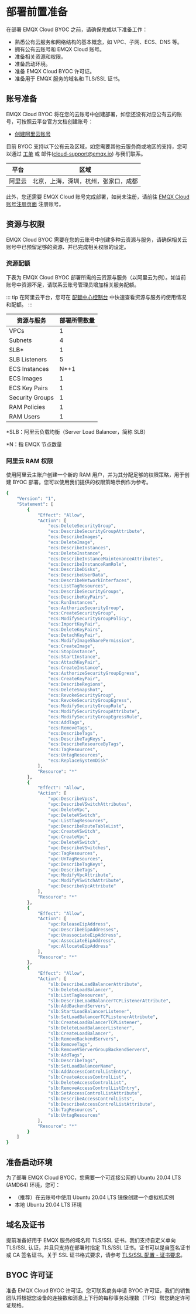 # 部署前置准备

在部署 EMQX Cloud BYOC 之前，请确保完成以下准备工作：

- 熟悉公有云服务和网络结构的基本概念，如 VPC、子网、ECS、DNS 等。
- 拥有公有云账号和 EMQX Cloud 账号。
- 准备相关资源和权限。
- 准备启动环境。
- 准备 EMQX Cloud BYOC 许可证。
- 准备用于 EMQX 服务的域名和 TLS/SSL 证书。

## 账号准备

EMQX Cloud BYOC 将在您的云账号中创建部署，如您还没有对应公有云的账号，可按照云平台官方文档创建账号：

- [创建阿里云账号](https://account.aliyun.com/register/qr_register.htm)
  
目前 BYOC 支持以下公有云及区域，如您需要其他云服务商或地区的支持，您可以通过 [工单](../feature/tickets.md) 或 邮件(cloud-support@emqx.io) 与我们联系。

| 平台   | 区域                                 |
| ------ | ------------------------------------ |
| 阿里云 | 北京，上海，深圳，杭州，张家口，成都 |

此外，您还需要 EMQX Cloud 账号完成部署，如尚未注册，请前往 [EMQX Cloud 账号注册页面](https://accounts-zh.emqx.com/signup) 注册账号。

## 资源与权限

EMQX Cloud BYOC 需要在您的云账号中创建多种云资源与服务，请确保相关云账号中已预留足够的资源、并已完成相关权限的设定。

### 资源配额

下表为 EMQX Cloud BYOC 部署所需的云资源与服务（以阿里云为例）。如当前账号中资源不足，请联系云账号管理员增加相关服务配额。

::: tip
在阿里云平台，您可在 [配额中心控制台](https://quotas.console.aliyun.com/products) 中快速查看资源与服务的使用情况和配额。
:::

| 资源与服务           | 部署所需数量 |
|-----------------|--------|
| VPCs            | 1      |
| Subnets         | 4      |
| SLB*            | 1      |
| SLB Listeners   | 5      |
| ECS Instances   | N*+1   |
| ECS Images      | 1      |
| ECS Key Pairs   | 1      |
| Security Groups | 1      |
| RAM Policies    | 1      |
| RAM Users       | 1      |

*SLB：阿里云负载均衡（Server Load Balancer，简称 SLB）

*N：指 EMQX 节点数量

### 阿里云 RAM 权限

使用阿里云主账户创建一个新的 RAM 用户，并为其分配足够的权限策略，用于创建 BYOC 部署。您可以使用我们提供的权限策略示例作为参考。

```bash
{
    "Version": "1",
    "Statement": [
        {
            "Effect": "Allow",
            "Action": [
                "ecs:DeleteSecurityGroup",
                "ecs:DescribeSecurityGroupAttribute",
                "ecs:DescribeImages",
                "ecs:DeleteImage",
                "ecs:DescribeInstances",
                "ecs:DeleteInstance",
                "ecs:DescribeInstanceMaintenanceAttributes",
                "ecs:DescribeInstanceRamRole",
                "ecs:DescribeDisks",
                "ecs:DescribeUserData",
                "ecs:DescribeNetworkInterfaces",
                "ecs:ListTagResources",
                "ecs:DescribeSecurityGroups",
                "ecs:DescribeKeyPairs",
                "ecs:RunInstances",
                "ecs:AuthorizeSecurityGroup",
                "ecs:CreateSecurityGroup",
                "ecs:ModifySecurityGroupPolicy",
                "ecs:ImportKeyPair",
                "ecs:DeleteKeyPairs",
                "ecs:DetachKeyPair",
                "ecs:ModifyImageSharePermission",
                "ecs:CreateImage",
                "ecs:StopInstance",
                "ecs:StartInstance",
                "ecs:AttachKeyPair",
                "ecs:CreateInstance",
                "ecs:AuthorizeSecurityGroupEgress",
                "ecs:CreateKeyPair",
                "ecs:DescribeRegions",
                "ecs:DeleteSnapshot",
                "ecs:RevokeSecurityGroup",
                "ecs:RevokeSecurityGroupEgress",
                "ecs:ModifySecurityGroupRule",
                "ecs:ModifySecurityGroupAttribute",
                "ecs:ModifySecurityGroupEgressRule",
                "ecs:AddTags",
                "ecs:RemoveTags",
                "ecs:DescribeTags",
                "ecs:DescribeTagKeys",
                "ecs:DescribeResourceByTags",
                "ecs:TagResources",
                "ecs:UntagResources",
                "ecs:ReplaceSystemDisk"
            ],
            "Resource": "*"
        },
        {
            "Effect": "Allow",
            "Action": [
                "vpc:DescribeVpcs",
                "vpc:DescribeVSwitchAttributes",
                "vpc:DeleteVpc",
                "vpc:DeleteVSwitch",
                "vpc:ListTagResources",
                "vpc:DescribeRouteTableList",
                "vpc:CreateVSwitch",
                "vpc:CreateVpc",
                "vpc:DeleteVSwitch",
                "vpc:DescribeVSwitches",
                "vpc:TagResources",
                "vpc:UnTagResources",
                "vpc:DescribeTagKeys",
                "vpc:DescribeTags",
                "vpc:ModifyVpcAttribute",
                "vpc:ModifyVSwitchAttribute",
                "vpc:DescribeVpcAttribute"
            ],
            "Resource": "*"
        },
        {
            "Effect": "Allow",
            "Action": [
                "vpc:ReleaseEipAddress",
                "vpc:DescribeEipAddresses",
                "vpc:UnassociateEipAddress",
                "vpc:AssociateEipAddress",
                "vpc:AllocateEipAddress"
            ],
            "Resource": "*"
        },
        {
            "Effect": "Allow",
            "Action": [
                "slb:DescribeLoadBalancerAttribute",
                "slb:DeleteLoadBalancer",
                "slb:ListTagResources",
                "slb:DescribeLoadBalancerTCPListenerAttribute",
                "slb:AddBackendServers",
                "slb:StartLoadBalancerListener",
                "slb:SetLoadBalancerTCPListenerAttribute",
                "slb:CreateLoadBalancerTCPListener",
                "slb:DeleteLoadBalancerListener",
                "slb:CreateLoadBalancer",
                "slb:RemoveBackendServers",
                "slb:RemoveTags",
                "slb:RemoveVServerGroupBackendServers",
                "slb:AddTags",
                "slb:DescribeTags",
                "slb:SetLoadBalancerName",
                "slb:AddAccessControlListEntry",
                "slb:CreateAccessControlList",
                "slb:DeleteAccessControlList",
                "slb:RemoveAccessControlListEntry",
                "slb:SetAccessControlListAttribute",
                "slb:DescribeAccessControlLists",
                "slb:DescribeAccessControlListAttribute",
                "slb:TagResources",
                "slb:UntagResources"
            ],
            "Resource": "*"
        }
    ]
}
```

## 准备启动环境 

为了部署 EMQX Cloud BYOC，您需要一个可连接公网的 Ubuntu 20.04 LTS (AMD64) 环境，您可：

- （推荐）在云账号中使用 Ubuntu 20.04 LTS 镜像创建一个虚拟机实例
- 本地 Ubuntu 20.04 LTS 环境

## 域名及证书

提前准备好用于 EMQX 服务的域名和 TLS/SSL 证书。我们支持自定义单向 TLS/SSL 认证，并且只支持在部署时指定 TLS/SSL 证书。证书可以是自签名证书或 CA 签名证书。关于 SSL 证书格式要求，请参考 [TLS/SSL 配置 - 证书要求](../deployments/tls_ssl.md#证书要求)。

## BYOC 许可证

准备 EMQX Cloud BYOC 许可证。您可联系商务申请 BYOC 许可证，我们的销售团队将根据您设备的连接数和消息上下行的每秒事务处理数（TPS）帮您确定许可证规格。

## <!--选择规格-->

<!--我们根据设备连接数和消息上下行 TPS 提供四个集群大小示例以供选择。我们为每个示例推荐了相应的机器规格和节点数量。我们的销售团队会根据您不同的使用场景，为您提供最合适的集群配置。-->





